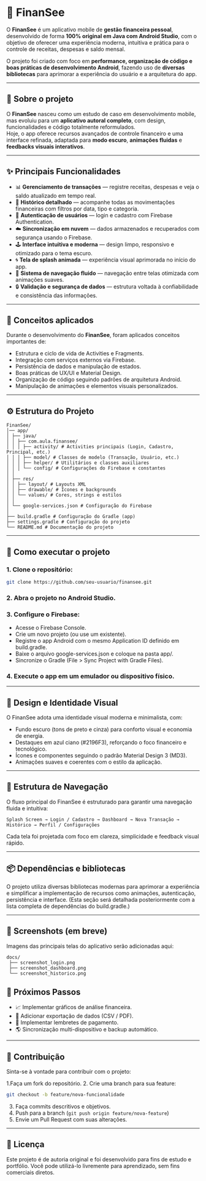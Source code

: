 # 💸 FinanSee

O **FinanSee** é um aplicativo mobile de **gestão financeira pessoal**, desenvolvido de forma **100% original em Java com Android Studio**, com o objetivo de oferecer uma experiência moderna, intuitiva e prática para o controle de receitas, despesas e saldo mensal.

O projeto foi criado com foco em **performance, organização de código e boas práticas de desenvolvimento Android**, fazendo uso de **diversas bibliotecas** para aprimorar a experiência do usuário e a arquitetura do app.

---

## 🚀 Sobre o projeto

O **FinanSee** nasceu como um estudo de caso em desenvolvimento mobile, mas evoluiu para um **aplicativo autoral completo**, com design, funcionalidades e código totalmente reformulados.  
Hoje, o app oferece recursos avançados de controle financeiro e uma interface refinada, adaptada para **modo escuro**, **animações fluidas** e **feedbacks visuais interativos**.

---

## ✨ Principais Funcionalidades

- 📊 **Gerenciamento de transações** — registre receitas, despesas e veja o saldo atualizado em tempo real.  
- 🧾 **Histórico detalhado** — acompanhe todas as movimentações financeiras com filtros por data, tipo e categoria.  
- 👤 **Autenticação de usuários** — login e cadastro com Firebase Authentication.  
- ☁️ **Sincronização em nuvem** — dados armazenados e recuperados com segurança usando o Firebase.  
- 🕹️ **Interface intuitiva e moderna** — design limpo, responsivo e otimizado para o tema escuro.  
- 🌀 **Tela de splash animada** — experiência visual aprimorada no início do app.  
- 🧭 **Sistema de navegação fluido** — navegação entre telas otimizada com animações suaves.  
- 🔒 **Validação e segurança de dados** — estrutura voltada à confiabilidade e consistência das informações.

---

## 🧠 Conceitos aplicados

Durante o desenvolvimento do **FinanSee**, foram aplicados conceitos importantes de:
- Estrutura e ciclo de vida de Activities e Fragments.  
- Integração com serviços externos via Firebase.  
- Persistência de dados e manipulação de estados.  
- Boas práticas de UX/UI e Material Design.  
- Organização de código seguindo padrões de arquitetura Android.  
- Manipulação de animações e elementos visuais personalizados.

---

## ⚙️ Estrutura do Projeto

```
FinanSee/
│── app/
│ ├── java/
│ │ ├── com.aula.finansee/
│ │ │ ├── activity/ # Activities principais (Login, Cadastro, Principal, etc.)
│ │ │ ├── model/ # Classes de modelo (Transação, Usuário, etc.)
│ │ │ ├── helper/ # Utilitários e classes auxiliares
│ │ │ └── config/ # Configurações do Firebase e constantes
│ │
│ ├── res/
│ │ ├── layout/ # Layouts XML
│ │ ├── drawable/ # Ícones e backgrounds
│ │ └── values/ # Cores, strings e estilos
│ │
│ └── google-services.json # Configuração do Firebase
│
├── build.gradle # Configuração do Gradle (app)
├── settings.gradle # Configuração do projeto
└── README.md # Documentação do projeto
```

---

## 📲 Como executar o projeto

### 1. Clone o repositório:
   ```bash
   git clone https://github.com/seu-usuario/finansee.git
   ```
### 2. Abra o projeto no Android Studio.

### 3. Configure o Firebase:

  - Acesse o Firebase Console.
  - Crie um novo projeto (ou use um existente).
  - Registre o app Android com o mesmo Application ID definido em build.gradle.
  - Baixe o arquivo google-services.json e coloque na pasta app/.
  - Sincronize o Gradle (File > Sync Project with Gradle Files).

### 4. Execute o app em um emulador ou dispositivo físico.

---

## 🎨 Design e Identidade Visual

O FinanSee adota uma identidade visual moderna e minimalista, com:
- Fundo escuro (tons de preto e cinza) para conforto visual e economia de energia.  
- Destaques em azul ciano (#2196F3), reforçando o foco financeiro e tecnológico.  
- Ícones e componentes seguindo o padrão Material Design 3 (MD3).
- Animações suaves e coerentes com o estilo da aplicação.

---

## 🧭 Estrutura de Navegação
O fluxo principal do FinanSee é estruturado para garantir uma navegação fluida e intuitiva:

  ```ngix
  Splash Screen → Login / Cadastro → Dashboard → Nova Transação → Histórico → Perfil / Configurações
  ```

Cada tela foi projetada com foco em clareza, simplicidade e feedback visual rápido.

---

## 📦 Dependências e bibliotecas

O projeto utiliza diversas bibliotecas modernas para aprimorar a experiência e simplificar a implementação de recursos como animações, autenticação, persistência e interface.
(Esta seção será detalhada posteriormente com a lista completa de dependências do build.gradle.)

---

## 📸 Screenshots (em breve)

Imagens das principais telas do aplicativo serão adicionadas aqui:

```
docs/
 ├── screenshot_login.png
 ├── screenshot_dashboard.png
 └── screenshot_historico.png
```

## 🧩 Próximos Passos

- 📈 Implementar gráficos de análise financeira.
- 💾 Adicionar exportação de dados (CSV / PDF). 
- 🔔 Implementar lembretes de pagamento.
- 🌎 Sincronização multi-dispositivo e backup automático.

---

## 🤝 Contribuição

Sinta-se à vontade para contribuir com o projeto:

1.Faça um fork do repositório.
2. Crie uma branch para sua feature:
  ```bash
  git checkout -b feature/nova-funcionalidade
  ```
3. Faça commits descritivos e objetivos.
4. Push para a branch (`git push origin feature/nova-feature`)
5. Envie um Pull Request com suas alterações.

---

## 🪪 Licença

Este projeto é de autoria original e foi desenvolvido para fins de estudo e portfólio.
Você pode utilizá-lo livremente para aprendizado, sem fins comerciais diretos.

